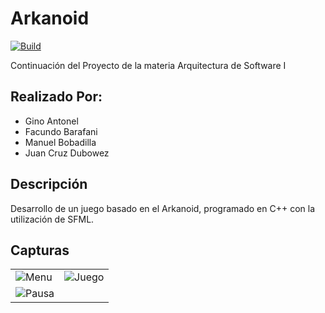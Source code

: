 # Arkanoid
[![Build](https://github.com/Manuel-Bobadilla/Arkanoid/actions/workflows/LintAndBuild.yml/badge.svg)](https://github.com/Manuel-Bobadilla/Arkanoid/actions/workflows/LintAndBuild.yml)

Continuación del Proyecto de la materia Arquitectura de Software I

## Realizado Por:

* Gino Antonel
* Facundo Barafani
* Manuel Bobadilla
* Juan Cruz Dubowez


## Descripción

Desarrollo de un juego basado en el Arkanoid, programado en C++ con la utilización de SFML.

## Capturas

[//]: <> (Una vez mas avanzado el proyecto, colocar capturas de pantalla.)


|                                             |                                              |
|                   ---                       |                     ---                      |
| ![Menu](https://i.imgur.com/PsYfIE6.png)    | ![Juego](https://i.imgur.com/pqP8YN5.png)    | 
| ![Pausa](https://i.imgur.com/Oe6KFSv.png)   |                                              |
